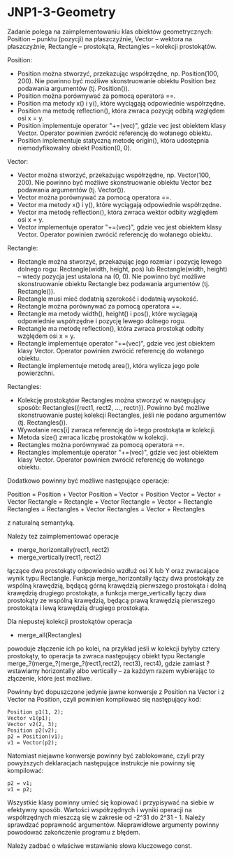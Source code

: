 # JNP1-3-Geometry
Zadanie polega na zaimplementowaniu klas obiektów geometrycznych:
Position   – punktu (pozycji) na płaszczyźnie,
Vector     – wektora na płaszczyźnie,
Rectangle  – prostokąta,
Rectangles – kolekcji prostokątów.

Position:

- Position można stworzyć, przekazując współrzędne, np. Position(100, 200). Nie
  powinno być możliwe skonstruowanie obiektu Position bez podawania argumentów
  (tj. Position()).
- Position można porównywać za pomocą operatora ==.
- Position ma metody x() i y(), które wyciągają odpowiednie współrzędne.
- Position ma metodę reflection(), która zwraca pozycję odbitą względem osi
  x = y.
- Position implementuje operator "+=(vec)", gdzie vec jest obiektem klasy
  Vector. Operator powinien zwrócić referencję do wołanego obiektu.
- Position implementuje statyczną metodę origin(), która udostępnia
  niemodyfikowalny obiekt Position(0, 0).

Vector:

- Vector można stworzyć, przekazując współrzędne, np. Vector(100, 200). Nie
  powinno być możliwe skonstruowanie obiektu Vector bez podawania argumentów
  (tj. Vector()).
- Vector można porównywać za pomocą operatora ==.
- Vector ma metody x() i y(), które wyciągają odpowiednie współrzędne.
- Vector ma metodę reflection(), która zwraca wektor odbity względem osi x = y.
- Vector implementuje operator "+=(vec)", gdzie vec jest obiektem klasy Vector.
  Operator powinien zwrócić referencję do wołanego obiektu.

Rectangle:

- Rectangle można stworzyć, przekazując jego rozmiar i pozycję lewego dolnego
  rogu: Rectangle(width, height, pos) lub Rectangle(width, height) – wtedy
  pozycja jest ustalona na (0, 0). Nie powinno być możliwe skonstruowanie
  obiektu Rectangle bez podawania argumentów (tj. Rectangle()).
- Rectangle musi mieć dodatnią szerokość i dodatnią wysokość.
- Rectangle można porównywać za pomocą operatora ==.
- Rectangle ma metody width(), height() i pos(), które wyciągają odpowiednie
  współrzędne i pozycję lewego dolnego rogu.
- Rectangle ma metodę reflection(), która zwraca prostokąt odbity względem osi
  x = y.
- Rectangle implementuje operator "+=(vec)", gdzie vec jest obiektem klasy
  Vector. Operator powinien zwrócić referencję do wołanego obiektu.
- Rectangle implementuje metodę area(), która wylicza jego pole powierzchni.

Rectangles:

- Kolekcję prostokątów Rectangles można stworzyć w następujący sposób:
  Rectangles({rect1, rect2, ..., rectn}). Powinno być możliwe skonstruowanie
  pustej kolekcji Rectangles, jeśli nie podano argumentów (tj. Rectangles()).
- Wywołanie recs[i] zwraca referencję do i-tego prostokąta w kolekcji.
- Metoda size() zwraca liczbę prostokątów w kolekcji.
- Rectangles można porównywać za pomocą operatora ==.
- Rectangles implementuje operator "+=(vec)", gdzie vec jest obiektem klasy
  Vector. Operator powinien zwrócić referencję do wołanego obiektu.

Dodatkowo powinny być możliwe następujące operacje:

  Position = Position + Vector
  Position = Vector + Position
  Vector = Vector + Vector
  Rectangle = Rectangle + Vector
  Rectangle = Vector + Rectangle
  Rectangles = Rectangles + Vector
  Rectangles = Vector + Rectangles

z naturalną semantyką.

Należy też zaimplementować operacje

- merge_horizontally(rect1, rect2)
- merge_vertically(rect1, rect2)

łączące dwa prostokąty odpowiednio wzdłuż osi X lub Y oraz zwracające wynik typu
Rectangle. Funkcja merge_horizontally łączy dwa prostokąty ze wspólną krawędzią,
będącą górną krawędzią pierwszego prostokąta i dolną krawędzią drugiego
prostokąta, a funkcja merge_vertically łączy dwa prostokąty ze wspólną
krawędzią, będącą prawą krawędzią pierwszego prostokąta i lewą krawędzią
drugiego prostokąta.

Dla niepustej kolekcji prostokątów operacja

- merge_all(Rectangles)

powoduje złączenie ich po kolei, na przykład jeśli w kolekcji byłyby cztery
prostokąty, to operacja ta zwraca następujący obiekt typu Rectangle
merge_?(merge_?(merge_?(rect1,rect2), rect3), rect4),
gdzie zamiast ? wstawiamy horizontally albo vertically – za każdym razem
wybierając to złączenie, które jest możliwe.

Powinny być dopuszczone jedynie jawne konwersje z Position na Vector i z Vector
na Position, czyli powinien kompilować się następujący kod:

    Position p1(1, 2);
    Vector v1(p1);
    Vector v2(2, 3);
    Position p2(v2);
    p2 = Position(v1);
    v1 = Vector(p2);

Natomiast niejawne konwersje powinny być zablokowane, czyli przy powyższych
deklaracjach następujące instrukcje nie powinny się kompilować:

    p2 = v1;
    v1 = p2;

Wszystkie klasy powinny umieć się kopiować i przypisywać na siebie w efektywny
sposób. Wartości współrzędnych i wyniki operacji na współrzędnych mieszczą się
w zakresie od -2^31 do 2^31 - 1. Należy sprawdzać poprawność argumentów.
Nieprawidłowe argumenty powinny powodować zakończenie programu z błędem.

Należy zadbać o właściwe wstawianie słowa kluczowego const.
